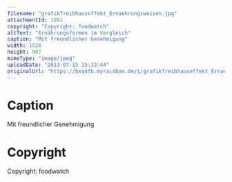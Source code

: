 ```yaml
---
filename: "grafikTreibhauseffekt_Ernaehrungsweisen.jpg"
attachmentId: 1991
copyright: "Copyright: foodwatch"
altText: "Ernährungsformen im Vergleich"
caption: "Mit freundlicher Genehmigung"
width: 1024
height: 907
mimeType: "image/jpeg"
uploadDate: "2013-07-15 15:33:44"
originalUrl: "https://bxq4fb.myraidbox.de/i/grafikTreibhauseffekt_Ernaehrungsweisen.jpg"
---
```


# Caption

Mit freundlicher Genehmigung

# Copyright

Copyright: foodwatch

